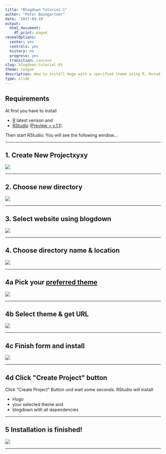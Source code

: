 ```yaml
---
title: "Blogdown Tutorial 1"
author: "Peter Baumgartner"
date: '2017-09-19'
output:
  html_document:
    df_print: paged
revealOptions:
  center: yes
  controls: yes
  history: no
  progress: yes
  transition: concave
slug: blogdown-tutorial-01
theme: league
description: How to install Hugo with a specified theme using R, Rstudio and blogdown
type: slide
---
```





## Requirements

At first you have to install 

- [R](https://cran.r-project.org/) latest verison and 
- [RStudio](https://www.rstudio.com/products/RStudio/) ([Preview > v.1.1](https://www.rstudio.com/products/rstudio/download/preview/)). 

Then start RStudio: You will see the following window...

---

## 1. Create New Projectxyxy

<img src="/img/blogdown-tutorial/create-new-project.png">
<!-- .element height="70%" width="70%" -->


---

## 2. Choose new directory

<img src="/img/blogdown-tutorial/create-new-directory.png">
<!-- .element height="70%" width="70%" -->

---

## 3. Select website using blogdown

<img src="/img/blogdown-tutorial/create-website-using-blogdown.png">
<!-- .element height="70%" width="70%" -->

---

## 4. Choose directory name & location

<img src="/img/blogdown-tutorial/create-website-using-hugo-and-blogdown.png">
<!-- .element height="70%" width="70%" -->

___


## 4a Pick your [preferred theme](https://themes.gohugo.io/)

<img src="/img/blogdown-tutorial/hugo-themes.png">
<!-- .element height="70%" width="70%" -->

___

## 4b Select theme & get URL

<img src="/img/blogdown-tutorial/academic-theme.png">
<!-- .element height="70%" width="70%" -->

___

## 4c Finish form and install

<img src="/img/blogdown-tutorial/create-website-using-hugo-and-blogdown.png">
<!-- .element height="70%" width="70%" -->

___

## 4d Click "Create Project" button

Click "Create Project" Button und wait some seconds. RStudio will install

- Hugo
- your selected theme and
- blogdown with all dependencies

---

## 5 Installation is finished!

<img src="/img/blogdown-tutorial/four-pane-view-after-installation.png">
<!-- .element height="70%" width="70%" -->

---
